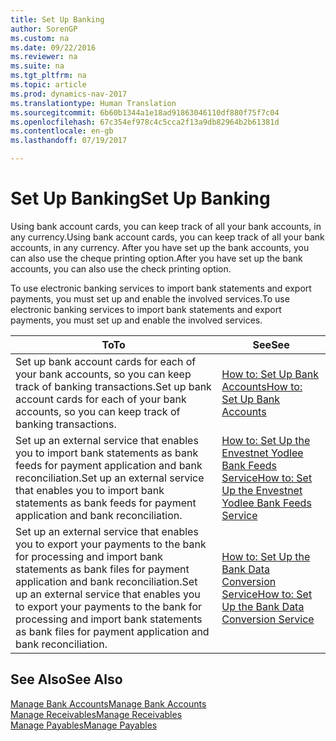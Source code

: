 ```yaml
---
title: Set Up Banking
author: SorenGP
ms.custom: na
ms.date: 09/22/2016
ms.reviewer: na
ms.suite: na
ms.tgt_pltfrm: na
ms.topic: article
ms.prod: dynamics-nav-2017
ms.translationtype: Human Translation
ms.sourcegitcommit: 6b60b1344a1e18ad91863046110df880f75f7c04
ms.openlocfilehash: 67c354ef978c4c5cca2f13a9db82964b2b61381d
ms.contentlocale: en-gb
ms.lasthandoff: 07/19/2017

---
```


# <a name="set-up-banking"></a><span data-ttu-id="1cae3-102">Set Up Banking</span><span class="sxs-lookup"><span data-stu-id="1cae3-102">Set Up Banking</span></span>

<span data-ttu-id="1cae3-103">Using bank account cards, you can keep track of all your bank accounts, in any currency.</span><span class="sxs-lookup"><span data-stu-id="1cae3-103">Using bank account cards, you can keep track of all your bank accounts, in any currency.</span></span> <span data-ttu-id="1cae3-104">After you have set up the bank accounts, you can also use the cheque printing option.</span><span class="sxs-lookup"><span data-stu-id="1cae3-104">After you have set up the bank accounts, you can also use the check printing option.</span></span>

<span data-ttu-id="1cae3-105">To use electronic banking services to import bank statements and  export payments, you must set up and enable the involved services.</span><span class="sxs-lookup"><span data-stu-id="1cae3-105">To use electronic banking services to import bank statements and  export payments, you must set up and enable the involved services.</span></span>

|<span data-ttu-id="1cae3-106">To</span><span class="sxs-lookup"><span data-stu-id="1cae3-106">To</span></span> |<span data-ttu-id="1cae3-107">See</span><span class="sxs-lookup"><span data-stu-id="1cae3-107">See</span></span> |
|---|----|
|<span data-ttu-id="1cae3-108">Set up bank account cards for each of your bank accounts, so you can keep track of banking transactions.</span><span class="sxs-lookup"><span data-stu-id="1cae3-108">Set up bank account cards for each of your bank accounts, so you can keep track of banking transactions.</span></span>|[<span data-ttu-id="1cae3-109">How to: Set Up Bank Accounts</span><span class="sxs-lookup"><span data-stu-id="1cae3-109">How to: Set Up Bank Accounts</span></span>](bank-how-setup-bank-accounts.md)|
|<span data-ttu-id="1cae3-110">Set up an external service that enables you to import bank statements as bank feeds for payment application and bank reconciliation.</span><span class="sxs-lookup"><span data-stu-id="1cae3-110">Set up an external service that enables you to import bank statements as bank feeds for payment application and bank reconciliation.</span></span>|[<span data-ttu-id="1cae3-111">How to: Set Up the Envestnet Yodlee Bank Feeds Service</span><span class="sxs-lookup"><span data-stu-id="1cae3-111">How to: Set Up the Envestnet Yodlee Bank Feeds Service</span></span>](bank-how-setup-bank-statement-service.md)|
|<span data-ttu-id="1cae3-112">Set up an external service that enables you to export your payments to the bank for processing  and import bank statements as bank files for payment application and bank reconciliation.</span><span class="sxs-lookup"><span data-stu-id="1cae3-112">Set up an external service that enables you to export your payments to the bank for processing  and import bank statements as bank files for payment application and bank reconciliation.</span></span>|[<span data-ttu-id="1cae3-113">How to: Set Up the Bank Data Conversion Service</span><span class="sxs-lookup"><span data-stu-id="1cae3-113">How to: Set Up the Bank Data Conversion Service</span></span>](bank-how-setup-bank-data-conversion-service.md)|

## <a name="see-also"></a><span data-ttu-id="1cae3-114">See Also</span><span class="sxs-lookup"><span data-stu-id="1cae3-114">See Also</span></span>
[<span data-ttu-id="1cae3-115">Manage Bank Accounts</span><span class="sxs-lookup"><span data-stu-id="1cae3-115">Manage Bank Accounts</span></span>](bank-manage-bank-accounts.md)  
[<span data-ttu-id="1cae3-116">Manage Receivables</span><span class="sxs-lookup"><span data-stu-id="1cae3-116">Manage Receivables</span></span>](receivables-manage-receivables.md)  
[<span data-ttu-id="1cae3-117">Manage Payables</span><span class="sxs-lookup"><span data-stu-id="1cae3-117">Manage Payables</span></span>](payables-manage-payables.md)

